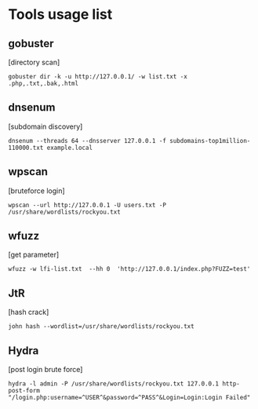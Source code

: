 # Tools usage list
## gobuster
[directory scan]
```console
gobuster dir -k -u http://127.0.0.1/ -w list.txt -x .php,.txt,.bak,.html
```
## dnsenum 
[subdomain discovery]
```console
dnsenum --threads 64 --dnsserver 127.0.0.1 -f subdomains-top1million-110000.txt example.local
```
## wpscan
[bruteforce login]
```console
wpscan --url http://127.0.0.1 -U users.txt -P /usr/share/wordlists/rockyou.txt
```
## wfuzz
[get parameter]
```console
wfuzz -w lfi-list.txt  --hh 0  'http://127.0.0.1/index.php?FUZZ=test'
```
## JtR
[hash crack]
```console
john hash --wordlist=/usr/share/wordlists/rockyou.txt
```
## Hydra 
[post login brute force]
```console
hydra -l admin -P /usr/share/wordlists/rockyou.txt 127.0.0.1 http-post-form "/login.php:username=^USER^&password=^PASS^&Login=Login:Login Failed"
```
